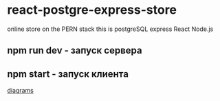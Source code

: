 # react-postgre-express-store

online store on the PERN stack this is postgreSQL express React Node.js

## npm run dev - запуск сервера

## npm start - запуск клиента

[diagrams](https://viewer.diagrams.net/index.html?highlight=0000ff&edit=_blank&layers=1&nav=1&title=123123.drawio#R7Vxdb%2BI4FP01PA7C%2BSD0cUq73UrtbNXO7ny8VC5xwWoSI8ctML9%2BHWITkpvSlBASJEuViq8dE%2FtcO%2Bfc69Czx%2BHyiuP57Jb5JOhZA3%2FZsy96loUQ8uS%2FxLJKLUNvkBqmnPqqUWZ4oH%2BIMupmr9Qnca6hYCwQdJ43TlgUkYnI2TDnbJFv9syC%2FLfO8ZQAw8MEB9D6g%2FpillpHlpfZ%2FyZ0OtPfjIZnaU2IdWM1kniGfbbYMtmXPXvMGRPpp3A5JkEyeXpe0uv%2Beqd2c2OcRKLKBb%2F%2F%2FfHfl%2BsYf%2Fs6XVz8dsdTTu6%2FqF7ecPCqBvwaE65uWKz0LMQLGgY4kqXzZxaJB1UzkOXJjAb%2BDV6x1%2BQuYoEnL7p0PmOc%2FpHtcSCrkDTIai4UyNYw1%2BIhuVL1yUks29zpoaGC6RYvcw1vcCz03bAgwPOYPq3vL7kwxHxKo3MmBAtVIxzQaSQ%2FT2RfcrBqTOldIUeW4dTqeSJckOWWSU31FWEhEXwlm%2BjakYJd%2BT1yVHmReREaKtts24OcofJe5bnTTd8ZuPKDwvcTWFsAa9m8iLQcnlgDxdkLGbOAyfm5iFgKPQ2Cgime4wmNpjfkObl9J7PcqxElJian7TlY%2B%2F6M%2Bj6JEuSYwAI%2Fbdxozmgk1iN2z%2BWfnJjxoO%2F2XHlPY1lGWVn%2BJc25GLNI3iama4yI9IEFSfwgh6ZViubOpfAxxApSa1gNUXvQEKA2AJSEmAYG0%2F0xddvG1AWYznEcLxg3S7UGrKO2YXUArJzJCbUGD9%2Fvr79dGWz3x1ZSrpbBHQJwn3D8QoShUbVplIOc%2FWjUqCkW5RkWtWv5Disj3BUWNQKAJhLo0aBaB9XWeRSCyhbgSXwp9VVRjp%2BK1T0JsKAsusxqwJTNRKj3YRL5X5MYgyxe3oc48v9JgU%2B257IKsqTip75Wfv6VANxH3kiVL%2FSGvC6stgp3hFM5Mck2m9oiOUk%2FtwtpX64uZl2tS7qvd7fkmL3yCdkxoUpsyKFNyS5XUftjMrc7HWXbMwZlOlgb%2BRqTt3w8psxf1HfcJasle4LYbl6IO6jgcunI1VXb8ZNCR06hI7vYUTo1oKO1%2B24GXsOjoX73yRuVoBmaUZdmjPaN1lh2UzwDQXVvHklly%2BF0mAaCKjDCIVy%2FBtRTIholERtetisbVE8oXoOgpueShURTA2sNWNsP1aAS%2BR4aUGuB6rQOKpTwYjUn14Yu1cLVax3XM4DrE5di2gBbjwcP2gZWH4koLFiAqhGylbFVtUO7EO1oPV5uwUCc0bFla%2BF0dKwOpRodezhQW9exFgxOrB%2B2ZlOuH10cdm5ThkELsymXLYYT2pRhxMJsyjVBbX9ThsoWAHrYLKZE%2FTu7xdGql6UrVVpRJyx7O5OVR09M6mfth5lJ1LXUpFfIOjlFP6qamiymr%2BxiRw2nJi0o1IGbHt8B%2B453tu2EqI8Q%2BsAN16Visr2GbzpVffPM%2BGYzvqm%2F7qgHQVaa3wJr%2BREQt2t7qn7V5iO%2F1UTS%2BO3B%2FRbGTdLjHo80embAhY0qq0zuNu%2BmFWJlHXhFx4aRFaPLyhbF6egyG57j0evYIFsH2dbFmQ0jZpI6BEZy10G19ZMfNoyj%2BCSecDpP%2BKDBtga27R%2F%2FsGHcs2ExUCZnu839UVXNqp9sneH%2Bsp8CZ7f2JP8IFXqyij01zf7hOaX0nbJHc%2Bb7UKlya1%2F6jxqj%2FzDca0hi2ao4IfoPQ6OG%2Fh8C2dbpv94u4BZtkK2FbOsSwDn6u4OnxxK9qiRx1DGS6BaifiCuW5UjFo%2FaAX9smCI6MFbYsJd%2B5g3X%2FmCQd%2BDBGdrtwiVvue7vnnbX8mmjotvt%2BxpqMS9hHfk1VAfGM995M8ZIkspPPlVruflfu7C9qpKksYyEA4Ocht6ULYfTkSQODIKZX7yoj2v7gqQscm2kZn1k2xckMBoon7km0VQH1PaTEU5XDnda26frUB%2FZ9qeZ%2Btapu43m%2FLVdd3ABWjVL4XQtS%2BGiPIF39k1SDAsdgWxH00qg6VOf%2BwRAUO9IARC9fXzsgE7HHNDzDiRFixGQwzmgLGY%2FjJ02z35e3L78Hw%3D%3D)
